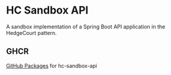 # HC Sandbox API

A sandbox implementation of a Spring Boot API application in the HedgeCourt pattern.

## GHCR

[GitHub Packages](https://github.com/esasiela/hc-sandbox-api/packages) for hc-sandbox-api
